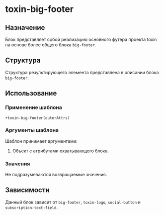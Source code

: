 # toxin-big-footer

## Назначение

Блок представляет собой реализацию основного футера проекта toxin на основе более общего блока `big-footer`.

## Структура

Структура результирующего элемента представлена в описании блока `big-footer`.

## Использование

### Применение шаблона

    +toxin-big-footer(outerAttrs)

### Аргументы шаблона

Шаблон принимает аргументами:

1. Объект с атрибутами охватывающего блока.

### Значения

Не подразумеваются возвращаемые значения.

## Зависимости

Данный блок зависит от `big-footer`, `toxin-logo`, `social-button` и `subscription-text-field`.